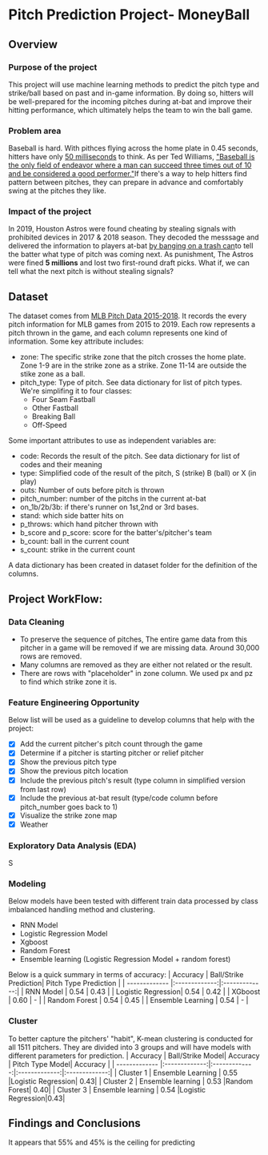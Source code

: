 # Pitch Prediction Project- MoneyBall

## Overview

### Purpose of the project
This project will use machine learning methods to predict the pitch type and strike/ball based on past and in-game information. By doing so, hitters will be well-prepared for the incoming pitches during at-bat and improve their hitting performance, which ultimately helps the team to win the ball game. 

### Problem area
Baseball is hard. With pithces flying across the home plate in 0.45 seconds, hitters have only [50 milliseconds](https://entertainment.howstuffworks.com/physics-of-baseball3.htm) to think. As per Ted Williams, ["Baseball is the only field of endeavor where a man can succeed three times out of 10 and be considered a good performer."](https://www.washingtonpost.com/archive/lifestyle/2000/04/03/baseballs-lessons-for-life/782ab98d-e68b-4f3c-bda8-9c7bdd811c24/)If there's a way to help hitters find pattern between pitches, they can prepare in advance and comfortably swing at the pitches they like.

### Impact of the project
In 2019, Houston Astros were found cheating by stealing signals with prohibited devices in 2017 & 2018 season. They decoded the messsage and delivered the information to players at-bat [by banging on a trash can](https://en.wikipedia.org/wiki/Houston_Astros_sign_stealing_scandal#:~:text=The%20investigation%20found%20no%20evidence,picks%20in%202020%20and%202021.)to tell the batter what type of pitch was coming next. As punishment, The Astros were fined **5 millions** and lost two first-round draft picks. What if, we can tell what the next pitch is without stealing signals?

## Dataset

The dataset comes from [MLB Pitch Data 2015-2018](https://www.kaggle.com/datasets/pschale/mlb-pitch-data-20152018/data?select=atbats.csv). It records the every pitch information for MLB games from 2015 to 2019. Each row represents a pitch thrown in the game, and each column represents one kind of information. Some key attribute includes:
* zone: The specific strike zone that the pitch crosses the home plate. Zone 1-9 are in the strike zone as a strike. Zone 11-14 are outside the stike zone as a ball.
* pitch_type: Type of pitch. See data dictionary for list of pitch types. We're simplifing it to four classes:
  * Four Seam Fastball
  * Other Fastball
  * Breaking Ball
  * Off-Speed

Some important attributes to use as independent variables are:
* code: Records the result of the pitch. See data dictionary for list of codes and their meaning
* type: Simplified code of the result of the pitch, S (strike) B (ball) or X (in play)
* outs: Number of outs before pitch is thrown
* pitch_number: number of the pitchs in the current at-bat
* on_1b/2b/3b: if there's runner on 1st,2nd or 3rd bases.
* stand: which side batter hits on
* p_throws: which hand pitcher thrown with
* b_score and p_score: score for the batter's/pitcher's team
* b_count: ball in the current count
* s_count: strike in the current count

A data dictionary has been created in dataset folder for the definition of the columns.


## Project WorkFlow:

### Data Cleaning

- To preserve the sequence of pitches, The entire game data from this pitcher in a game will be removed if we are missing data. Around 30,000 rows are removed.
- Many columns are removed as they are either not related or the result.
- There are rows with "placeholder" in zone column. We used px and pz to find which strike zone it is.

### Feature Engineering Opportunity
Below list will be used as a guideline to develop columns that help with the project:
- [x] Add the current pitcher's pitch count through the game
- [x] Determine if a pitcher is starting pitcher or relief pitcher
- [x] Show the previous pitch type
- [x] Show the previous pitch location
- [x] Include the previous pitch's result (type column in simplified version from last row)
- [x] Include the previous at-bat result (type/code column before pitch_number goes back to 1)
- [x] Visualize the strike zone map
- [x] Weather

### Exploratory Data Analysis (EDA)

S
### Modeling

Below models have been tested with different train data processed by class imbalanced handling method and clustering.
- RNN Model
- Logistic Regression Model
- Xgboost
- Random Forest
- Ensemble learning (Logistic Regression Model + random forest)

Below is a quick summary in terms of accuracy:
| Accuracy      | Ball/Strike Prediction| Pitch Type Prediction |
| ------------- |:-------------:|:-------------:|
|   RNN Model   | 0.54 | 0.43 |
| Logistic Regression| 0.54 | 0.42 |
| XGboost       | 0.60 | - |
| Random Forest | 0.54 | 0.45 |
| Ensemble Learning | 0.54 | - |

### Cluster

To better capture the pitchers' "habit", K-mean clustering is conducted for all 1511 pitchers. They are divided into 3 groups and will have models with different parameters for prediction.
| Accuracy      | Ball/Strike Model| Accuracy | Pitch Type Model| Accuracy |
| ------------- |:-------------:|:-------------:|:-------------:|:-------------:|
|   Cluster 1   | Ensemble Learning | 0.55 |Logistic Regression| 0.43|
|   Cluster 2   | Ensemble learning | 0.53 |Random Forest| 0.40|
|   Cluster 3   | Ensemble learning | 0.54 |Logistic Regression|0.43|

## Findings and Conclusions

It appears that 55% and 45% is the ceiling for predicting 




